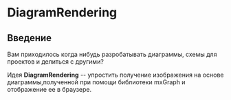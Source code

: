 # DiagramRendering
## Введение
Вам приходилось когда нибудь разробатывать диаграммы, схемы для проектов и делиться с другими?
 
Идея __DiagramRendering__ -- упростить получение изображения на основе диаграммы,полученной при помощи библиотеки mxGraph и отображение ее в браузере.